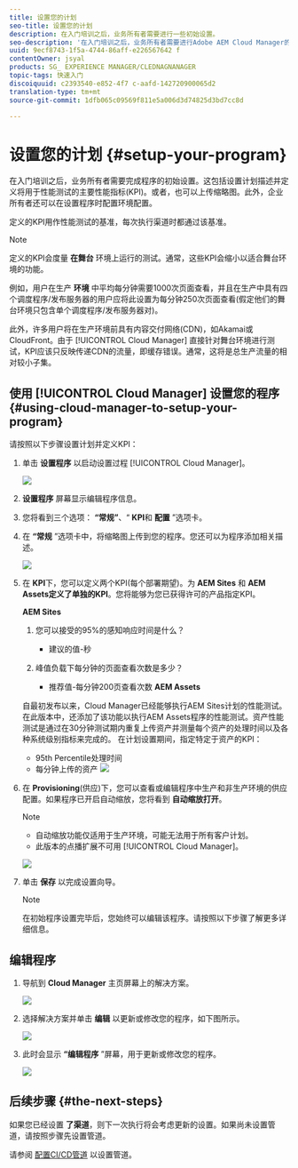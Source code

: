 ```yaml
---
title: 设置您的计划
seo-title: 设置您的计划
description: 在入门培训之后，业务所有者需要进行一些初始设置。
seo-description: '在入门培训之后，业务所有者需要进行Adobe AEM Cloud Manager的初步设置。这涉及设置程序描述并定义将用于性能测试的KPI。 '
uuid: 9ecf8743-1f5a-4744-86aff-e226567642 f
contentOwner: jsyal
products: SG_ EXPERIENCE MANAGER/CLEDNAGNANAGER
topic-tags: 快速入门
discoiquuid: c2393540-e852-4f7 c-aafd-142720900065d2
translation-type: tm+mt
source-git-commit: 1dfb065c09569f811e5a006d3d74825d3bd7cc8d

---
```



# 设置您的计划 {#setup-your-program}

在入门培训之后，业务所有者需要完成程序的初始设置。这包括设置计划描述并定义将用于性能测试的主要性能指标(KPI)。或者，也可以上传缩略图。此外，企业所有者还可以在设置程序时配置环境配置。

定义的KPI用作性能测试的基准，每次执行渠道时都通过该基准。

>[!NOTE]
>
>定义的KPI会度量 **在舞台** 环境上运行的测试。通常，这些KPI会缩小以适合舞台环境的功能。
>
>例如，用户在生产 **环境** 中平均每分钟需要1000次页面查看，并且在生产中具有四个调度程序/发布服务器的用户应将此设置为每分钟250次页面查看(假定他们的舞台环境只包含单个调度程序/发布服务器对)。
>
>此外，许多用户将在生产环境前具有内容交付网络(CDN)，如Akamai或CloudFront。由于 [!UICONTROL Cloud Manager] 直接针对舞台环境进行测试，KPI应该只反映传递CDN的流量，即缓存错误。通常，这将是总生产流量的相对较小子集。

## 使用 [!UICONTROL Cloud Manager] 设置您的程序 {#using-cloud-manager-to-setup-your-program}

请按照以下步骤设置计划并定义KPI：

1. 单击 **设置程序** 以启动设置过程 [!UICONTROL Cloud Manager]。

   ![](assets/SetUpProgram1.png)

1. **设置程序** 屏幕显示编辑程序信息。

1. 您将看到三个选项： **“常规”**、“ **KPI**和 **配置** ”选项卡。

1. 在 **“常规** ”选项卡中，将缩略图上传到您的程序。您还可以为程序添加相关描述。

   ![](assets/Setup_Program-General.png)

1. 在 **KPI**下，您可以定义两个KPI(每个部署期望)。为 **AEM Sites** 和 **AEM Assets定义了单独的KPI**。您将能够为您已获得许可的产品指定KPI。

   **AEM Sites**

   1. 您可以接受的95%的感知响应时间是什么？

      * 建议的值-秒
   1. 峰值负载下每分钟的页面查看次数是多少？

      * 推荐值-每分钟200页查看次数
   **AEM Assets**

   自最初发布以来，Cloud Manager已经能够执行AEM Sites计划的性能测试。在此版本中，还添加了该功能以执行AEM Assets程序的性能测试。资产性能测试是通过在30分钟测试期内重复上传资产并测量每个资产的处理时间以及各种系统级别指标来完成的。
在计划设置期间，指定特定于资产的KPI：

   * 95th Percentile处理时间
   * 每分钟上传的资产
   ![](assets/Setup_Program-KPIs.png)

1. 在 **Provisioning**(供应)下，您可以查看或编辑程序中生产和非生产环境的供应配置。如果程序已开启自动缩放，您将看到 **自动缩放打开**。

   >[!NOTE]
   >
   >* 自动缩放功能仅适用于生产环境，可能无法用于所有客户计划。
   >* 此版本的点播扩展不可用 [!UICONTROL Cloud Manager]。


   ![](assets/Setup_Program-Provisioning.png)

1. 单击 **保存** 以完成设置向导。

   >[!NOTE]
   >
   >在初始程序设置完毕后，您始终可以编辑该程序。请按照以下步骤了解更多详细信息。

## 编辑程序

1. 导航到 **Cloud Manager** 主页屏幕上的解决方案。

   ![](assets/SetUpProgram5.png)

1. 选择解决方案并单击 **编辑** 以更新或修改您的程序，如下图所示。

   ![](assets/SetUpProgram6.png)

1. 此时会显示 **“编辑程序** ”屏幕，用于更新或修改您的程序。

   ![](assets/Editing_Program-screen3.png)

## 后续步骤 {#the-next-steps}

如果您已经设置 **了渠道**，则下一次执行将会考虑更新的设置。如果尚未设置管道，请按照步骤先设置管道。

请参阅 [配置CI/CD管道](https://helpx.adobe.com/experience-manager/cloud-manager/using/configuring-pipeline.html) 以设置管道。
